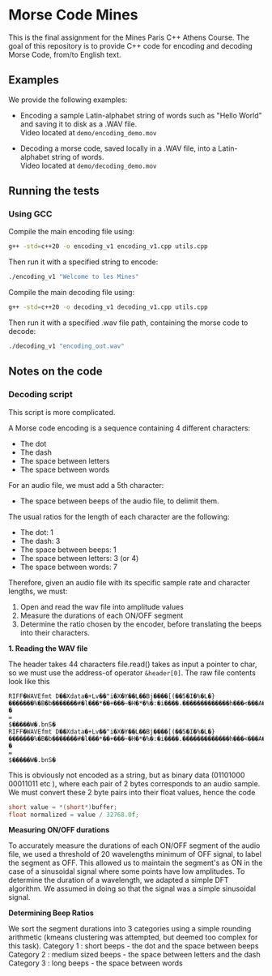 # Morse Code Mines

This is the final assignment for the Mines Paris C++ Athens Course.
The goal of this repository is to provide C++ code for encoding and decoding Morse Code, from/to English text.

## Examples

We provide the following examples:

- Encoding a sample Latin-alphabet string of words such as "Hello World" and saving it to disk as a .WAV file.  
  Video located at `demo/encoding_demo.mov`

- Decoding a morse code, saved locally in a .WAV file, into a Latin-alphabet string of words.  
  Video located at `demo/decoding_demo.mov`

## Running the tests

### Using GCC

Compile the main encoding file using:
```bash
g++ -std=c++20 -o encoding_v1 encoding_v1.cpp utils.cpp
```

Then run it with a specified string to encode:
```bash
./encoding_v1 "Welcome to les Mines"
```

Compile the main decoding file using:
```bash
g++ -std=c++20 -o decoding_v1 decoding_v1.cpp utils.cpp
```

Then run it with a specified .wav file path, containing the morse code to decode:
```bash
./decoding_v1 "encoding_out.wav"
```

## Notes on the code

### Decoding script

This script is more complicated. 

A Morse code encoding is a sequence containing 4 different characters:
- The dot
- The dash
- The space between letters
- The space between words

For an audio file, we must add a 5th character:
- The space between beeps of the audio file, to delimit them.

The usual ratios for the length of each character are the following:
- The dot: 1
- The dash: 3
- The space between beeps: 1
- The space between letters: 3 (or 4)
- The space between words: 7

Therefore, given an audio file with its specific sample rate and character lengths, we must:
1. Open and read the wav file into amplitude values
2. Measure the durations of each ON/OFF segment
3. Determine the ratio chosen by the encoder, before translating the beeps into their characters.

**1. Reading the WAV file**

The header takes 44 characters
file.read() takes as input a pointer to char, so we must use the address-of operator 
`&header[0]`. 
The raw file contents look like this 
```
RIFF�WAVEfmt D��Xdata�+Lv��"i�X�Y��L��Bj����[(��5�I�%�L�}�������%�B�b�������#�l���*��+���~�H�*�%�:�i����.�������������h���<���A�e��(  �
=
$�����W�.bnS�
RIFF�WAVEfmt D��Xdata�+Lv��"i�X�Y��L��Bj����[(��5�I�%�L�}�������%�B�b�������#�l���*��+���~�H�*�%�:�i����.�������������h���<���A�e��( �
=
$�����W�.bnS�
```
This is obviously not encoded as a string, but as binary data (01101000 00011011 etc ), where each pair of 2 bytes corresponds to an audio sample.
We must convert these 2 byte pairs into their float values, hence the code 
```cpp
short value = *(short*)buffer;
float normalized = value / 32768.0f;
```

**Measuring ON/OFF durations**

To accurately measure the durations of each ON/OFF segment of the audio file, we used a threshold of 20 wavelengths minimum of OFF signal, to label the segment as OFF. This allowed us to maintain the segment's as ON in the case of a sinusoidal signal where some points have low amplitudes. 
To determine the duration of a wavelength, we adapted a simple DFT algorithm. We assumed in doing so that the signal was a simple sinusoidal signal.

**Determining Beep Ratios**

We sort the segment durations into 3 categories using a simple rounding arithmetic (kmeans clustering was attempted, but deemed too complex for this task).
Category 1 : short beeps - the dot and the space between beeps 
Category 2 : medium sized beeps - the space between letters and the dash 
Category 3 : long beeps - the space between words